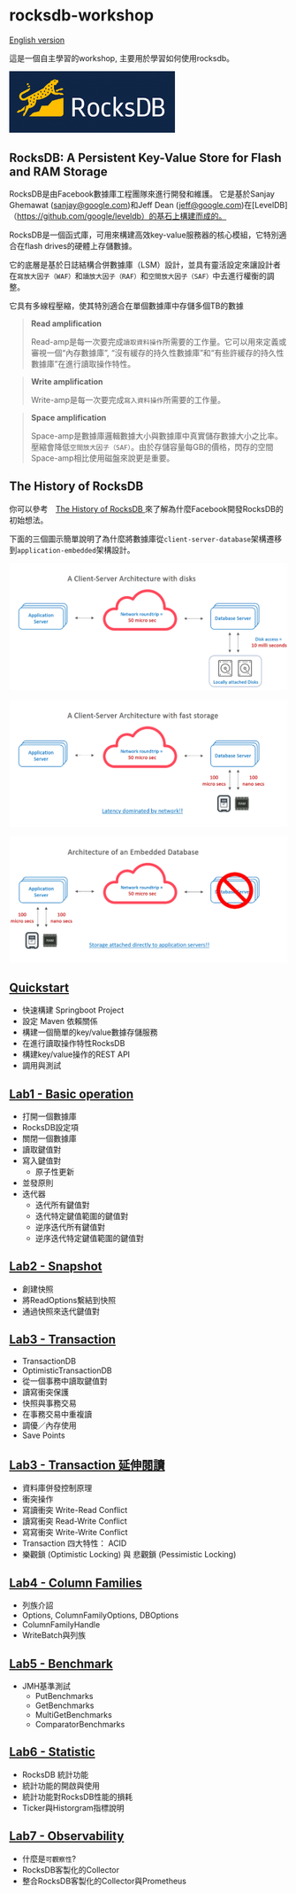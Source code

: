 # rocksdb-workshop

[English version](README.md)

這是一個自主學習的workshop, 主要用於學習如何使用rocksdb。

<img src="docs/rocksdb.png" width="300px"></img>

## RocksDB: A Persistent Key-Value Store for Flash and RAM Storage

RocksDB是由Facebook數據庫工程團隊來進行開發和維護。
它是基於Sanjay Ghemawat (sanjay@google.com)和Jeff Dean (jeff@google.com)在[LevelDB]（https://github.com/google/leveldb）的基石上構建而成的。

RocksDB是一個函式庫，可用來構建高效key-value服務器的核心模組，它特別適合在flash drives的硬體上存儲數據。

它的底層是基於日誌結構合併數據庫（LSM）設計，並具有靈活設定來讓設計者在`寫放大因子（WAF）`和`讀放大因子（RAF）`和`空間放大因子（SAF）`中去進行權衡的調整。

它具有多線程壓縮，使其特別適合在單個數據庫中存儲多個TB的數據

> **Read amplification**
>
> Read-amp是每一次要完成`讀取資料操作`所需要的工作量。它可以用來定義或審視一個“內存數據庫”, “沒有緩存的持久性數據庫”和“有些許緩存的持久性數據庫”在進行讀取操作特性。

> **Write amplification**
> 
> Write-amp是每一次要完成`寫入資料操作`所需要的工作量。

> **Space amplification**
> 
> Space-amp是數據庫邏輯數據大小與數據庫中真實儲存數據大小之比率。壓縮會降低`空間放大因子（SAF）`。由於存儲容量每GB的價格，閃存的空間Space-amp相比使用磁盤來說更是重要。

## The History of RocksDB

你可以參考　[The History of RocksDB ](http://rocksdb.blogspot.com/2013/11/the-history-of-rocksdb.html) 來了解為什麼Facebook開發RocksDB的初始想法。

下面的三個圖示簡單說明了為什麼將數據庫從`client-server-database`架構遷移到`application-embedded`架構設計。

![](docs/c-s-with-disk.png)

![](docs/c-s-with-fast-storage.png)

![](docs/architecture-embed-db.png)


## [Quickstart](quickstart_zh-tw.md)

* 快速構建 Springboot Project
* 設定 Maven 依賴關係
* 構建一個簡單的key/value數據存儲服務
* 在進行讀取操作特性RocksDB
* 構建key/value操作的REST API
* 調用與測試

## [Lab1 - Basic operation](lab1_zh-tw.md)

* 打開一個數據庫
* RocksDB設定項
* 關閉一個數據庫
* 讀取鍵值對
* 寫入鍵值對
  * 原子性更新
* 並發原則
* 迭代器
  * 迭代所有鍵值對
  * 迭代特定鍵值範圍的鍵值對
  * 逆序迭代所有鍵值對
  * 逆序迭代特定鍵值範圍的鍵值對

## [Lab2 - Snapshot](lab2_zh-tw.md)

* 創建快照
* 將ReadOptions繫結到快照
* 通過快照來迭代鍵值對

## [Lab3 - Transaction](lab3_zh-tw.md)

* TransactionDB
* OptimisticTransactionDB
* 從一個事務中讀取鍵值對
* 讀寫衝突保護
* 快照與事務交易
* 在事務交易中重複讀
* 調優／內存使用
* Save Points

## [Lab3 - Transaction 延伸閱讀](lab3-ext_zh-tw.md)

* 資料庫併發控制原理
* 衝突操作
* 寫讀衝突 Write-Read Conflict
* 讀寫衝突 Read-Write Conflict
* 寫寫衝突 Write-Write Conflict
* Transaction 四大特性： ACID
* 樂觀鎖 (Optimistic Locking) 與 悲觀鎖 (Pessimistic Locking)

## [Lab4 - Column Families](lab4_zh-tw.md)

* 列族介詔
* Options, ColumnFamilyOptions, DBOptions
* ColumnFamilyHandle
* WriteBatch與列族

## [Lab5 - Benchmark](lab5_zh-tw.md)

* JMH基準測試
  * PutBenchmarks
  * GetBenchmarks
  * MultiGetBenchmarks
  * ComparatorBenchmarks

## [Lab6 - Statistic](lab6_zh-tw.md)

* RocksDB 統計功能
* 統計功能的開啟與使用
* 統計功能對RocksDB性能的損耗
* Ticker與Historgram指標說明

## [Lab7 - Observability](lab7.md)

* 什麼是`可觀察性`?
* RocksDB客製化的Collector
* 整合RocksDB客製化的Collector與Prometheus